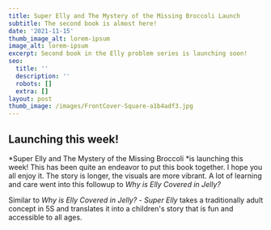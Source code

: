 ```yaml
---
title: Super Elly and The Mystery of the Missing Broccoli Launch
subtitle: The second book is almost here!
date: '2021-11-15'
thumb_image_alt: lorem-ipsum
image_alt: lorem-ipsum
excerpt: Second book in the Elly problem series is launching soon!
seo:
  title: ''
  description: ''
  robots: []
  extra: []
layout: post
thumb_image: /images/FrontCover-Square-a1b4adf3.jpg
---
```

## Launching this week!

*Super Elly and The Mystery of the Missing Broccoli *is launching this week!  This has been quite an endeavor to put this book together.  I hope you all enjoy it.  The story is longer, the visuals are more vibrant.  A lot of learning and care went into this followup to *Why is Elly Covered in Jelly?*

Similar to *Why is Elly Covered in Jelly?* - *Super Elly* takes a traditionally adult concept in 5S and translates it into a children's story that is fun and accessible to all ages.

